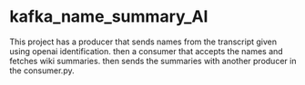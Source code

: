 # kafka_name_summary_AI
This project has a producer that sends names from the transcript given using openai identification. then a consumer that accepts the names and fetches wiki summaries. then sends the summaries with another producer in the consumer.py.
